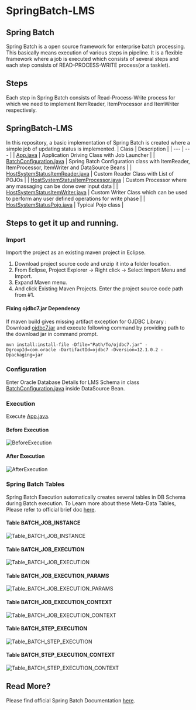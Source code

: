 # SpringBatch-LMS

## Spring Batch
Spring Batch is a open source framework for enterprise batch processing. This basically means execution of various steps in pipeline. It is a flexible framework where a job is executed which consists of several steps and each step consists of READ-PROCESS-WRITE process(or a tasklet).

## Steps
Each step in Spring Batch consists of Read-Process-Write process for which we need to implement ItemReader, ItemProcessor and ItemWriter respectively.

## SpringBatch-LMS
In this repository, a basic implementation of Spring Batch is created where a simple job of updating status is implemented.
| Class | Description |
| --- | --- |
| [App.java](https://github.com/SDU-OpenSources/SpringBatch-LMS/blob/master/LMS_BatchProcessing/src/main/java/main/App.java) | Application Driving Class with Job Launcher |
| [BatchConfiguration.java](https://github.com/SDU-OpenSources/SpringBatch-LMS/blob/master/LMS_BatchProcessing/src/main/java/main/BatchConfiguration.java) | Spring Batch Configuration class with ItemReader, ItemProcessor, ItemWriter and DataSource Beans |
| [HostSystemStatusItemReader.java](https://github.com/SDU-OpenSources/SpringBatch-LMS/blob/master/LMS_BatchProcessing/src/main/java/main/HostSystemStatusItemReader.java) | Custom Reader Class with List of POJOs |
| [HostSystemStatusItemProcessor.java](https://github.com/SDU-OpenSources/SpringBatch-LMS/blob/master/LMS_BatchProcessing/src/main/java/main/HostSystemStatusItemProcessor.java) | Custom Processor where any massaging can be done over input data |
| [HostSystemStatusItemWriter.java](https://github.com/SDU-OpenSources/SpringBatch-LMS/blob/master/LMS_BatchProcessing/src/main/java/main/HostSystemStatusItemWriter.java) | Custom Writer Class which can be used to perform any user defined operations for write phase |
| [HostSystemStatusPojo.java](https://github.com/SDU-OpenSources/SpringBatch-LMS/blob/master/LMS_BatchProcessing/src/main/java/main/HostSystemStatusPojo.java) | Typical Pojo class |

## Steps to get it up and running.
### Import
Import the project as an existing maven project in Eclipse.
1. Download project source code and unzip it into a folder location.
2. From Eclipse, Project Explorer -> Right click -> Select Import Menu and Import.
3. Expand Maven menu.
4. And click Existing Maven Projects. Enter the project source code path from #1.

#### Fixing ojdbc7.jar Dependency
If maven build gives missing artifact exception for OJDBC Library :
Download [ojdbc7.jar](https://github.com/SDU-OpenSources/SpringBatch-LMS/blob/master/ojdbc7.jar) and execute following command by providing path to the download jar in command prompt.

```
mvn install:install-file -Dfile="Path/To/ojdbc7.jar" -DgroupId=com.oracle -DartifactId=ojdbc7 -Dversion=12.1.0.2 -Dpackaging=jar
```

### Configuration
Enter Oracle Database Details for LMS Schema in class [BatchConfiguration.java](https://github.com/SDU-OpenSources/SpringBatch-LMS/blob/0de077aef05aa43fefdc328cac533579052bf837/LMS_BatchProcessing/src/main/java/main/BatchConfiguration.java#L108-L110) inside DataSource Bean.

### Execution
Execute [App.java](https://github.com/SDU-OpenSources/SpringBatch-LMS/blob/master/LMS_BatchProcessing/src/main/java/main/App.java).
#### Before Execution
![BeforeExecution](https://raw.githubusercontent.com/SDU-OpenSources/SpringBatch-LMS/master/Illustrations/Before%20Batch.JPG)
#### After Execution
![AfterExecution](https://raw.githubusercontent.com/SDU-OpenSources/SpringBatch-LMS/master/Illustrations/After%20Batch.JPG)

### Spring Batch Tables
Spring Batch Execution automatically creates several tables in DB Schema during Batch execution.
To Learn more about these Meta-Data Tables, Please refer to official brief doc [here](https://docs.spring.io/spring-batch/trunk/reference/html/metaDataSchema.html).
#### Table BATCH_JOB_INSTANCE
![Table_BATCH_JOB_INSTANCE](https://raw.githubusercontent.com/SDU-OpenSources/SpringBatch-LMS/master/Illustrations/Table_BATCH_JOB_INSTANCE.JPG)
#### Table BATCH_JOB_EXECUTION
![Table_BATCH_JOB_EXECUTION](https://raw.githubusercontent.com/SDU-OpenSources/SpringBatch-LMS/master/Illustrations/Table_BATCH_JOB_EXECUTION.JPG)
#### Table BATCH_JOB_EXECUTION_PARAMS
![Table_BATCH_JOB_EXECUTION_PARAMS](https://raw.githubusercontent.com/SDU-OpenSources/SpringBatch-LMS/master/Illustrations/Table_BATCH_JOB_EXECUTION_PARAMS.JPG)
#### Table BATCH_JOB_EXECUTION_CONTEXT
![Table_BATCH_JOB_EXECUTION_CONTEXT](https://raw.githubusercontent.com/SDU-OpenSources/SpringBatch-LMS/master/Illustrations/Table_BATCH_JOB_EXECUTION_CONTEXT.JPG)
#### Table BATCH_STEP_EXECUTION
![Table_BATCH_STEP_EXECUTION](https://raw.githubusercontent.com/SDU-OpenSources/SpringBatch-LMS/master/Illustrations/Table_BATCH_STEP_EXECUTION.JPG)
#### Table BATCH_STEP_EXECUTION_CONTEXT
![Table_BATCH_STEP_EXECUTION_CONTEXT](https://raw.githubusercontent.com/SDU-OpenSources/SpringBatch-LMS/master/Illustrations/Table_BATCH_STEP_EXECUTION_CONTEXT.JPG)

## Read More?
Please find official Spring Batch Documentation [here](https://docs.spring.io/spring-batch/4.1.x/reference/html/index-single.html).
